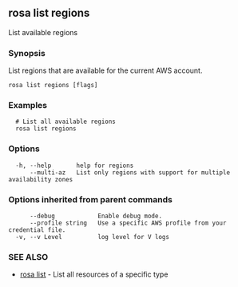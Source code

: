 ## rosa list regions

List available regions

### Synopsis

List regions that are available for the current AWS account.

```
rosa list regions [flags]
```

### Examples

```
  # List all available regions
  rosa list regions
```

### Options

```
  -h, --help       help for regions
      --multi-az   List only regions with support for multiple availability zones
```

### Options inherited from parent commands

```
      --debug            Enable debug mode.
      --profile string   Use a specific AWS profile from your credential file.
  -v, --v Level          log level for V logs
```

### SEE ALSO

* [rosa list](rosa_list.md)	 - List all resources of a specific type

